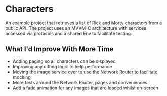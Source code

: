 # Characters

An example project that retrieves a list of Rick and Morty characters from a public API. The project uses an MVVM-C architecture with services accessed via protocols and a shared Env to facilitate testing.


## What I'd Improve With More Time

- Adding paging so all characters can be displayed
- Improving any diffing logic to help performance
- Moving the image service over to use the Network Router to facilitate mocking
- More tests around the Network Router, pages and conveniences
- Add a fade animation for any images that are loaded whilst on-screen

